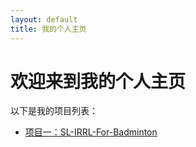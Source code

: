 ```yaml
---
layout: default
title: 我的个人主页
---
```


# 欢迎来到我的个人主页

以下是我的项目列表：

- [项目一：SL-IRRL-For-Badminton](SL-IRRL-For-Badminton/)
